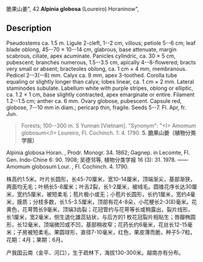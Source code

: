 脆果山姜",
42.**Alpinia globosa** (Loureiro) Horaninow",

## Description
Pseudostems ca. 1.5 m. Ligule 2-cleft, 1--2 cm, villous; petiole 5--6 cm; leaf blade oblong, 45--70 × 10--14 cm, glabrous, base attenuate, margin scabrous, ciliate, apex acuminate. Panicles cylindric, ca. 30 × 5 cm, pubescent; branches numerous, 1.5--3.5 cm, apically 4--8-flowered; bracts very small or absent; bracteoles oblong, ca. 1 cm × 4 mm, membranous. Pedicel 2--3(--8) mm. Calyx ca. 9 mm, apex 3-toothed. Corolla tube equaling or slightly longer than calyx; lobes linear, ca. 1 cm × 2 mm. Lateral staminodes subulate. Labellum white with purple stripes, oblong or elliptic, ca. 1.2 × 1 cm, base slightly contracted, apex emarginate or entire. Filament 1.2--1.5 cm; anther ca. 6 mm. Ovary globose, pubescent. Capsule red, globose, 7--10 mm in diam.; pericarp thin, fragile. Seeds 5--7. Fl. Apr, fr. Jun.

> Forests; 100--300 m. S Yunnan [Vietnam].
  "Synonym": "&lt;I&gt; Amomum globosum&lt;/I&gt; Loureiro, Fl. Cochinch. 1: 4. 1790.
**5. 脆果山姜（植物分类学报）**

Alpinia globosa Horan. , Prodr. Monogr. 34. 1862; Gagnep. in Lecomte, Fl. Gen. Indo-Chine 6: 90. 1908; 吴德邻等, 植物分类学报 16 (3): 31. 1978. ——Amomum globosum Lour. , Fl. Cochinch. 4. 1790.

株高约1.5米。叶片长圆形，长45-70厘米，宽10-14厘米，顶端渐尖，基部渐狭，两面均无毛；叶柄长5-8厘米；叶舌2裂，长1-2厘米，被绒毛。圆锥花序长达30厘米，宽约5厘米，被短柔毛；苞片极小或无；小苞片长圆形，长约1厘米，宽约4毫米，膜质；分枝多数，长1.5-3.5厘米，顶部有花4-8朵，小花梗长2-3(8)毫米。花黄色，花萼筒长9毫米，顶端3齿裂；花冠管约与花萼等长或稍露出，裂片线形，长1厘米，宽2毫米，侧生退化雄蕊钻状，与后方的1 枚花冠裂片相贴生；唇瓣椭圆形，长12毫米，顶端微凹或不凹，基部稍收窄；花药长约6毫米，花丝长12-15毫米；子房被短柔毛。果圆球形，直径7-10毫米，红色，果皮薄而脆，种子5-7粒。花期：4月；果期：6月。

产我国云南（金平、河口），生于疏林下，海拔130-300米。越南亦有分布。
